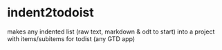 # indent2todoist
makes any indented list (raw text, markdown &amp; odt to start) into a project with items/subitems for todist (any GTD app)
